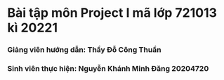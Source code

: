 # Bài tập môn Project I mã lớp 721013 kì 20221
### Giảng viên hướng dẫn: Thầy Đỗ Công Thuần
### Sinh viên thực hiện: Nguyễn Khánh Minh Đăng 20204720